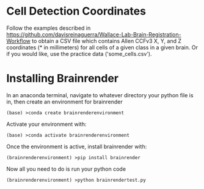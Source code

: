 # Cell Detection Coordinates

Follow the examples described in https://github.com/davisreinaguerra/Wallace-Lab-Brain-Registration-Workflow to obtain a CSV file which contains Allen CCFv3 X, Y, and Z coordinates (* in millimeters) for all cells of a given class in a given brain.  Or if you would like, use the practice data ('some_cells.csv').  

# Installing Brainrender

In an anaconda terminal, navigate to whatever directory your python file is in, then create an environment for brainrender

```
(base) >conda create brainrenderenvironment
```

Activate your environment with:
```
(base) >conda activate brainrenderenvironment
```

Once the environment is active, install brainrender with:

```
(brainrenderenvironment) >pip install brainrender
```

Now all you need to do is run your python code

```
(brainrenderenvironment) >python brainrendertest.py
```
